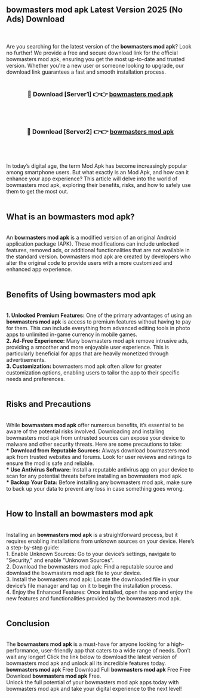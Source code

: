 ## bowmasters mod apk Latest Version 2025 (No Ads) Download
<br><br>
Are you searching for the latest version of the <strong>bowmasters mod apk</strong>? Look no further! We provide a free and secure download link for the official bowmasters mod apk, ensuring you get the most up-to-date and trusted version. Whether you're a new user or someone looking to upgrade, our download link guarantees a fast and smooth installation process.
<br>
<br>
<div align="center">
<h3>🔴 Download [Server1] 👉👉 <a href="https://modyolo.store/bowmasters_mod_apk">bowmasters mod apk</a></h3><br>
<br>
<h3>🔴 Download [Server2] 👉👉 <a href="https://modyolo.store/bowmasters_mod_apk">bowmasters mod apk</a></h3><br>
</div>
<br>
<br>
In today’s digital age, the term Mod Apk has become increasingly popular among smartphone users. But what exactly is an Mod Apk, and how can it enhance your app experience? This article will delve into the world of bowmasters mod apk, exploring their benefits, risks, and how to safely use them to get the most out.
<br>
<br>
<h2>What is an bowmasters mod apk?</h2>
<br>
An <strong>bowmasters mod apk</strong> is a modified version of an original Android application package (APK). These modifications can include unlocked features, removed ads, or additional functionalities that are not available in the standard version. bowmasters mod apk are created by developers who alter the original code to provide users with a more customized and enhanced app experience.
<br>
<br>
<h2>Benefits of Using bowmasters mod apk</h2>
<br>
<strong> 1. Unlocked Premium Features:</strong> One of the primary advantages of using an <strong>bowmasters mod apk</strong> is access to premium features without having to pay for them. This can include everything from advanced editing tools in photo apps to unlimited in-game currency in mobile games.
<br>
<strong> 2. Ad-Free Experience:</strong> Many bowmasters mod apk remove intrusive ads, providing a smoother and more enjoyable user experience. This is particularly beneficial for apps that are heavily monetized through advertisements.
<br>
<strong> 3. Customization:</strong> bowmasters mod apk often allow for greater customization options, enabling users to tailor the app to their specific needs and preferences.
<br>
<br>
<h2>Risks and Precautions</h2>
<br>
While <strong>bowmasters mod apk</strong> offer numerous benefits, it’s essential to be aware of the potential risks involved. Downloading and installing bowmasters mod apk from untrusted sources can expose your device to malware and other security threats. Here are some precautions to take:
<br>
<strong> * Download from Reputable Sources:</strong> Always download bowmasters mod apk from trusted websites and forums. Look for user reviews and ratings to ensure the mod is safe and reliable.
<br>
<strong> * Use Antivirus Software:</strong> Install a reputable antivirus app on your device to scan for any potential threats before installing an bowmasters mod apk.
<br>
<strong> * Backup Your Data:</strong> Before installing any bowmasters mod apk, make sure to back up your data to prevent any loss in case something goes wrong.
<br>
<br>
<h2>How to Install an bowmasters mod apk</h2>
<br>
Installing an <strong>bowmasters mod apk</strong> is a straightforward process, but it requires enabling installations from unknown sources on your device. Here’s a step-by-step guide:
<br>
 1. Enable Unknown Sources: Go to your device’s settings, navigate to "Security," and enable "Unknown Sources".
<br>
 2. Download the bowmasters mod apk: Find a reputable source and download the bowmasters mod apk file to your device.
<br>
 3. Install the bowmasters mod apk: Locate the downloaded file in your device’s file manager and tap on it to begin the installation process.
<br>
 4. Enjoy the Enhanced Features: Once installed, open the app and enjoy the new features and functionalities provided by the bowmasters mod apk.
<br>
<br>
<h2><strong>Conclusion</strong></h2>
<br>
The <strong>bowmasters mod apk</strong> is a must-have for anyone looking for a high-performance, user-friendly app that caters to a wide range of needs. Don’t wait any longer! Click the link below to download the latest version of bowmasters mod apk and unlock all its incredible features today.
<br>
<strong>bowmasters mod apk</strong> Free Download Full <strong>bowmasters mod apk</strong> Free Free Download <strong>bowmasters mod apk</strong> Free.
<br>
Unlock the full potential of your bowmasters mod apk apps today with bowmasters mod apk and take your digital experience to the next level!


